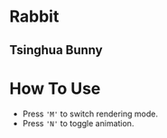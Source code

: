 Rabbit
======
Tsinghua Bunny
-----------------------------
# How To Use
* Press `'M'` to switch rendering mode.
* Press `'N'` to toggle animation.

